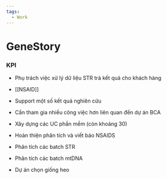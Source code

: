 ```yaml
---
tags:
  - Work
---
```

# GeneStory

### KPI

- Phụ trách việc xử lý dữ liệu STR trả kết quả cho khách hàng
- [[NSAID]]
- Support một số kết quả nghiên cứu
- Cần tham gia nhiều công việc hơn liên quan đến dự án BCA


- Xây dựng các UC phần mềm (còn khoảng 30)
- Hoàn thiện phân tích và viết báo NSAIDS
- Phân tích các batch STR
- Phân tích các batch mtDNA
- Dự án chọn giống heo